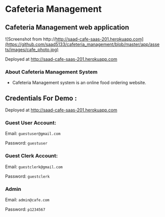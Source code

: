 # Cafeteria Management

## Cafeteria Management web application
![Screenshot from http://http://saad-cafe-saas-201.herokuapp.com](https://github.com/saad5133/cafeteria_management/blob/master/app/assets/images/cafe_photo.jpg)

Deployed at http://saad-cafe-saas-201.herokuapp.com


### About Cafeteria Management System

* Cafeteria Management system is an online food ordering website.


## Credentials For Demo :
Deployed at http://saad-cafe-saas-201.herokuapp.com


### Guest User Account:

Email: `guestuser@gmail.com`

Password: `guestuser`

### Guest Clerk Account:

Email: `guestclerk@gmail.com`

Password: `guestclerk`

### Admin

Email: `admin@cafe.com`

Password: `p1234567`
